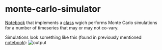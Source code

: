 # monte-carlo-simulator

[Notebook](https://github.com/magnushelliesen/monte-carlo-simulator/blob/main/monte-carlo-simulator.ipynb)
that implements a 
[class](https://github.com/magnushelliesen/monte-carlo-simulator/blob/main/monte_carlo/monte_carlo.py)
wgich performs Monte Carlo simulations for a number of timeseries that may or may not co-vary.

Simulations look something like this (found in previously mentioned [notebook](https://github.com/magnushelliesen/monte-carlo-simulator/blob/main/monte-carlo-simulator.ipynb)):
![output](https://github.com/magnushelliesen/monte-carlo-simulator/assets/104299371/5974a24d-caff-432b-b953-7e9350b1744d)

